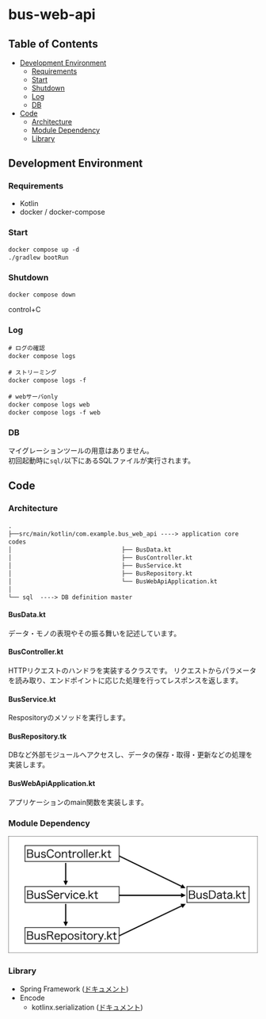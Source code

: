 # bus-web-api

## Table of Contents
* [Development Environment](#development-environment)
    * [Requirements](#requirements)
    * [Start](#start)
    * [Shutdown](#shutdown)
    * [Log](#log)
    * [DB](#db)
* [Code](#code)
    * [Architecture](#architecture)
    * [Module Dependency](#module-dependency)
    * [Library](#library)

## Development Environment
### Requirements
* Kotlin
* docker / docker-compose

### Start
```
docker compose up -d
./gradlew bootRun 
```

### Shutdown
```
docker compose down
```
control+C

### Log
```
# ログの確認
docker compose logs

# ストリーミング
docker compose logs -f

# webサーバonly
docker compose logs web
docker compose logs -f web
```

### DB
マイグレーションツールの用意はありません。
<br>初回起動時に`sql/`以下にあるSQLファイルが実行されます。

## Code
### Architecture
```
.
├──src/main/kotlin/com.example.bus_web_api ----> application core codes
│                               ├── BusData.kt   
│                               ├── BusController.kt  
│                               ├── BusService.kt
│                               ├── BusRepository.kt
│                               └── BusWebApiApplication.kt
│
└── sql  ----> DB definition master
```

#### BusData.kt
データ・モノの表現やその振る舞いを記述しています。

#### BusController.kt
HTTPリクエストのハンドラを実装するクラスです。
リクエストからパラメータを読み取り、エンドポイントに応じた処理を行ってレスポンスを返します。

#### BusService.kt
Respositoryのメソッドを実行します。

#### BusRepository.tk
DBなど外部モジュールへアクセスし、データの保存・取得・更新などの処理を実装します。

#### BusWebApiApplication.kt
アプリケーションのmain関数を実装します。

### Module Dependency
![モジュールの依存関係](doc/module_dependency.jpg)
### Library
* Spring Framework ([ドキュメント](https://docs.spring.io/spring-framework/reference/index.html))
* Encode
    * kotlinx.serialization ([ドキュメント](https://kotlinlang.org/docs/serialization.html))
